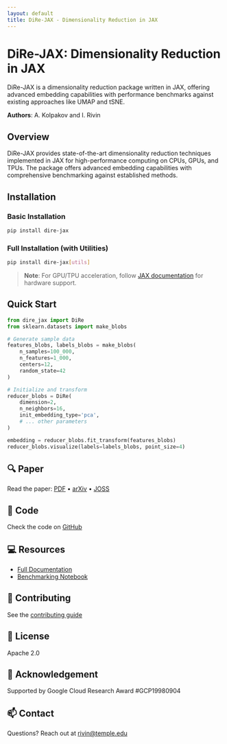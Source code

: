 ```yaml
---
layout: default
title: DiRe-JAX - Dimensionality Reduction in JAX
---
```


# DiRe-JAX: Dimensionality Reduction in JAX

DiRe-JAX is a dimensionality reduction package written in JAX, offering advanced embedding capabilities with performance benchmarks against existing approaches like UMAP and tSNE.

**Authors**: A. Kolpakov and I. Rivin

## Overview
DiRe-JAX provides state-of-the-art dimensionality reduction techniques implemented in JAX for high-performance computing on CPUs, GPUs, and TPUs. The package offers advanced embedding capabilities with comprehensive benchmarking against established methods.

## Installation

### Basic Installation
```bash
pip install dire-jax
```

### Full Installation (with Utilities)
```bash
pip install dire-jax[utils]
```

> **Note**: For GPU/TPU acceleration, follow [JAX documentation](https://github.com/google/jax#installation) for hardware support.

## Quick Start

```python
from dire_jax import DiRe
from sklearn.datasets import make_blobs

# Generate sample data
features_blobs, labels_blobs = make_blobs(
    n_samples=100_000, 
    n_features=1_000, 
    centers=12, 
    random_state=42
)

# Initialize and transform
reducer_blobs = DiRe(
    dimension=2,
    n_neighbors=16,
    init_embedding_type='pca',
    # ... other parameters
)

embedding = reducer_blobs.fit_transform(features_blobs)
reducer_blobs.visualize(labels=labels_blobs, point_size=4)
```

## 🔍 Paper
Read the paper: [PDF](paper.pdf) • [arXiv](https://arxiv.org/abs/2503.03156) • [JOSS](https://joss.theoj.org/papers/10.21105/joss.08264)

## 🧠 Code
Check the code on [GitHub](https://github.com/sashakolpakov/dire-jax.git)

## 💻 Resources
- [Full Documentation](https://sashakolpakov.github.io/dire-jax/)
- [Benchmarking Notebook](https://colab.research.google.com/github/sashakolpakov/dire-jax/blob/main/tests/dire_benchmarks.ipynb)

## 🤝 Contributing
See the [contributing guide](https://sashakolpakov.github.io/dire-jax/contributing.html)

## 📄 License
Apache 2.0

## 🙏 Acknowledgement
Supported by Google Cloud Research Award #GCP19980904

## 📫 Contact
Questions? Reach out at [rivin@temple.edu](mailto:rivin@temple.edu)

